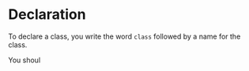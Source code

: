 # Declaration

To declare a class, you write the word `class` followed by a name for the class.

You shoul

